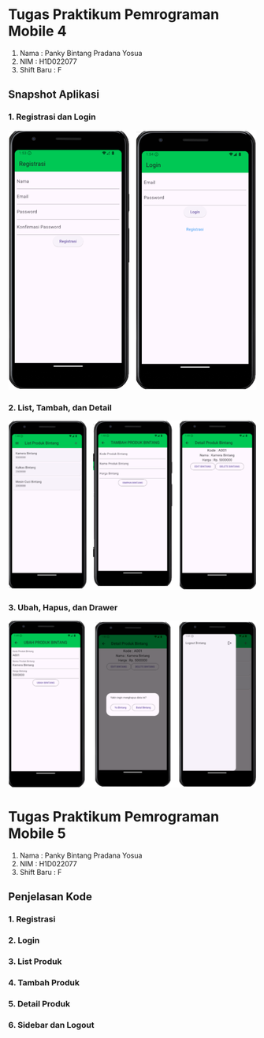 # Tugas Praktikum Pemrograman Mobile 4

1. Nama : Panky Bintang Pradana Yosua
2. NIM : H1D022077
3. Shift Baru : F

## Snapshot Aplikasi

### 1. Registrasi dan Login

![Registrasi dan Login](./snapshot_aplikasi/p4/registrasi_login.png)

### 2. List, Tambah, dan Detail

![List, Tambah, dan Detail](./snapshot_aplikasi/p4/list_tambah_detail.png)

### 3. Ubah, Hapus, dan Drawer

![Ubah, Hapus, dan Drawer](./snapshot_aplikasi/p4/ubah_hapus_drawer.png)

# Tugas Praktikum Pemrograman Mobile 5

1. Nama : Panky Bintang Pradana Yosua
2. NIM : H1D022077
3. Shift Baru : F

## Penjelasan Kode

### 1. Registrasi

### 2. Login

### 3. List Produk

### 4. Tambah Produk

### 5. Detail Produk

### 6. Sidebar dan Logout
